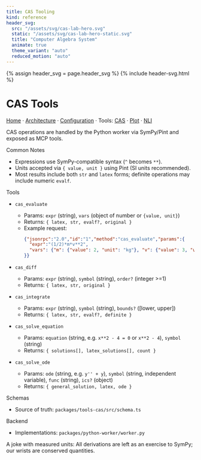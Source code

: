 ```yaml
---
title: CAS Tooling
kind: reference
header_svg:
  src: "/assets/svg/cas-lab-hero.svg"
  static: "/assets/svg/cas-lab-hero-static.svg"
  title: "Computer Algebra System"
  animate: true
  theme_variant: "auto"
  reduced_motion: "auto"
---
```


{% assign header_svg = page.header_svg %}
{% include header-svg.html %}

# CAS Tools

[Home](../../README.md) · [Architecture](../Architecture.md) · [Configuration](../Configuration.md) · Tools: [CAS](CAS.md) · [Plot](Plot.md) · [NLI](NLI.md)

CAS operations are handled by the Python worker via SymPy/Pint and exposed as MCP tools.

Common Notes
- Expressions use SymPy-compatible syntax (`^` becomes `**`).
- Units accepted via `{ value, unit }` using Pint (SI units recommended).
- Most results include both `str` and `latex` forms; definite operations may include numeric `evalf`.

Tools
- `cas_evaluate`
  - Params: `expr` (string), `vars` (object of number or `{value, unit}`)
  - Returns: `{ latex, str, evalf?, original }`
  - Example request:
    ```json
    {"jsonrpc":"2.0","id":"1","method":"cas_evaluate","params":{
      "expr":"(1/2)*m*v**2",
      "vars": {"m": {"value": 2, "unit": "kg"}, "v": {"value": 3, "unit": "m/s"}}
    }}
    ```

- `cas_diff`
  - Params: `expr` (string), `symbol` (string), `order?` (integer >=1)
  - Returns: `{ latex, str, original }`

- `cas_integrate`
  - Params: `expr` (string), `symbol` (string), `bounds?` ([lower, upper])
  - Returns: `{ latex, str, evalf?, definite }`

- `cas_solve_equation`
  - Params: `equation` (string, e.g. `x**2 - 4 = 0` or `x**2 - 4`), `symbol` (string)
  - Returns: `{ solutions[], latex_solutions[], count }`

- `cas_solve_ode`
  - Params: `ode` (string, e.g. `y'' + y`), `symbol` (string, independent variable), `func` (string), `ics?` (object)
  - Returns: `{ general_solution, latex, ode }`

Schemas
- Source of truth: `packages/tools-cas/src/schema.ts`

Backend
- Implementations: `packages/python-worker/worker.py`

A joke with measured units: All derivations are left as an exercise to SymPy; our wrists are conserved quantities.


